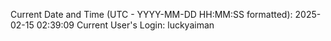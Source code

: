 Current Date and Time (UTC - YYYY-MM-DD HH:MM:SS formatted): 2025-02-15 02:39:09
Current User's Login: luckyaiman
